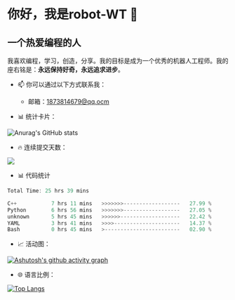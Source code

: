 <!--
**robot-WT/robot-WT** is a ✨ _special_ ✨ repository because its `README.md` (this file) appears on your GitHub profile.

Here are some ideas to get you started:

- 🔭 I’m currently working on ...
- 🌱 I’m currently learning ...
- 👯 I’m looking to collaborate on ...
- 🤔 I’m looking for help with ...
- 💬 Ask me about ...
- 📫 How to reach me: ...
- 😄 Pronouns: ...
- ⚡ Fun fact: ...
-->
# 你好，我是robot-WT 👋
## 一个热爱编程的人

我喜欢编程，学习，创造，分享。我的目标是成为一个优秀的机器人工程师。我的座右铭是：**永远保持好奇，永远追求进步**。

- 📫 你可以通过以下方式联系我：
  - 邮箱：1873814679@qq.ocm

- 📊 统计卡片：                                                                                                                        

![Anurag's GitHub stats](https://github-readme-stats.vercel.app/api?username=robot-WT&show_icons=true&theme=radical)         

- 🔥 连续提交天数：
 <div align="left"> <img src="https://github-readme-streak-stats.herokuapp.com/?user=robot-WT" /> </div>
 
- 📊 代码统计
<!--START_SECTION:waka-->

```rust
Total Time: 25 hrs 39 mins

C++           7 hrs 11 mins   >>>>>>>------------------   27.99 %
Python        6 hrs 56 mins   >>>>>>>------------------   27.05 %
unknown       5 hrs 45 mins   >>>>>>-------------------   22.42 %
YAML          3 hrs 41 mins   >>>>---------------------   14.37 %
Bash          0 hrs 45 mins   >------------------------   02.90 %
```

<!--END_SECTION:waka-->

 
- 📈 活动图：

[![Ashutosh's github activity graph](https://github-readme-activity-graph.vercel.app/graph?username=robot-WT&theme=github)](https://github.com/ashutosh00710/github-readme-activity-graph)

- 🌐 语言比例：

[![Top Langs](https://github-readme-stats.vercel.app/api/top-langs/?username=robot-WT&layout=compact)](https://github.com/anuraghazra/github-readme-stats)

